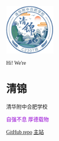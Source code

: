 <style media="screen, print">
        @font-face {
            font-family: "Unifont";
            src: url("/unifont-14.0.01.woff2");
        }

        body {font-family: "Unifont"}
    </style>
![logo](/images/Qingjin.png)

Hi!
We're
# 清锦
清华附中合肥学校
<p><font color="#9400D3">自强不息 厚德载物</font></p>

<a href="Https://github.com/C2307/C2307.github.io" target="_blank" rel="noopener">GitHub repo</a>
<a href="#/README">主站</a>
